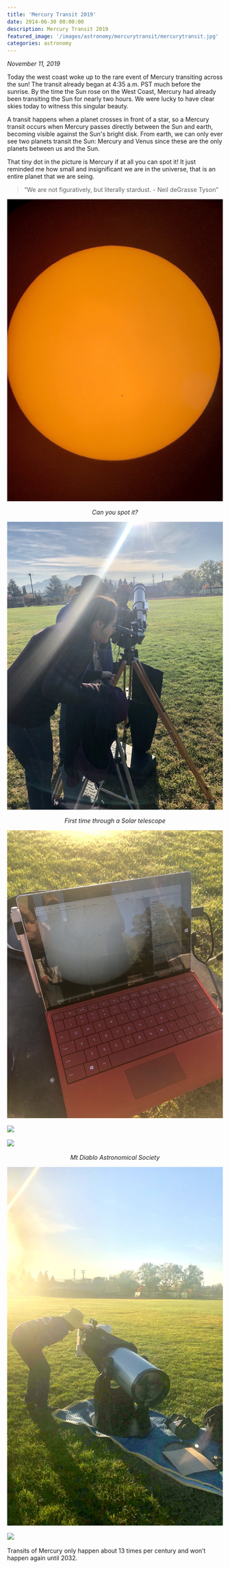 ```yaml
---
title: 'Mercury Transit 2019'
date: 2014-06-30 00:00:00
description: Mercury Transit 2019
featured_image: '/images/astronomy/mercurytransit/mercurytransit.jpg'
categories: astronomy
---
```


<i>November 11, 2019</i>


Today the west coast woke up to the rare event of Mercury transiting across the sun! The transit already began at 4:35 a.m. PST much before the sunrise. By the time the Sun rose on the West Coast, Mercury had already been transiting the Sun for nearly two hours. We were lucky to have clear skies today to witness this singular beauty.


A transit happens when a planet crosses in front of a star, so a Mercury transit occurs when Mercury passes directly between the Sun and earth, becoming visible against the Sun's bright disk.
From earth, we can only ever see two planets transit the Sun: Mercury and Venus since these are the only planets between us and the Sun.


That tiny dot in the picture is Mercury if at all you can spot it! It just reminded me how small and insignificant we are in the universe, that is an entire planet that we are seing.
<blockquote>
  <p>“We are not figuratively, but literally stardust. - Neil deGrasse Tyson”</p>
</blockquote>



![](/images/astronomy/mercurytransit/mercurytransit.jpg)
<center><i>Can you spot it?</i></center>

![](/images/astronomy/mercurytransit/mercurytransit_5991.jpg)
<center><i>First time through a Solar telescope</i></center>

![](/images/astronomy/mercurytransit/mercurytransit_5981.jpg)

![](/images/astronomy/mercurytransit/mercurytransit_5987.jpg)

![](/images/astronomy/mercurytransit/mercurytransit_5982.jpg)
<center><i>Mt Diablo Astronomical Society</i></center>

![](/images/astronomy/mercurytransit/mercurytransit_5984.jpg)

![](/images/astronomy/mercurytransit/mercurytransit_5988.jpg)



Transits of Mercury only happen about 13 times per century and won’t happen again until 2032.